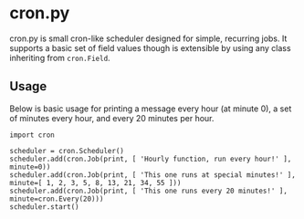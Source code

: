 cron.py
=====
cron.py is small cron-like scheduler designed for simple, recurring jobs. It supports a basic set of field values though is extensible by using any class inheriting from `cron.Field`.

Usage
-----
Below is basic usage for printing a message every hour (at minute 0), a set of minutes every hour, and every 20 minutes per hour.

```
import cron

scheduler = cron.Scheduler()
scheduler.add(cron.Job(print, [ 'Hourly function, run every hour!' ], minute=0))
scheduler.add(cron.Job(print, [ 'This one runs at special minutes!' ], minute=[ 1, 2, 3, 5, 8, 13, 21, 34, 55 ]))
scheduler.add(cron.Job(print, [ 'This one runs every 20 minutes!' ], minute=cron.Every(20)))
scheduler.start()
```
